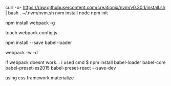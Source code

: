 
curl -o- https://raw.githubusercontent.com/creationix/nvm/v0.30.1/install.sh | bash
. ~/.nvm/nvm.sh
nvm install node
npm init



npm install webpack -g


touch webpack.config.js

npm install --save babel-loader

webpack -w -d


if webpack doesnt work... i used cmd
  $ npm install babel-loader babel-core babel-preset-es2015 babel-preset-react --save-dev



using css framework materialize

